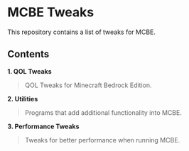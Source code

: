 # MCBE Tweaks
This repository contains a list of tweaks for MCBE.

## Contents

<b>1. QOL Tweaks</b>        
> QOL Tweaks for Minecraft Bedrock Edition.

<b>2. Utilities</b>        
> Programs that add additional functionality into MCBE.

<b>3. Performance Tweaks</b>          
> Tweaks for better performance when running MCBE.
